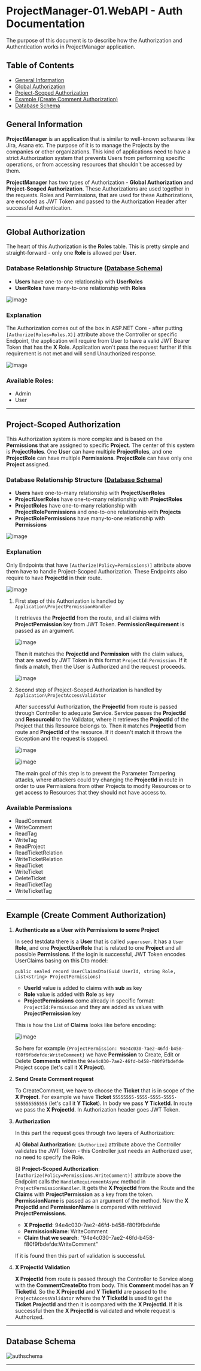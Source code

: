 # ProjectManager-01.WebAPI - Auth Documentation

The purpose of this document is to describe how the Authorization and Authentication works in ProjectManager application.

## Table of Contents

- [General Information](#general-information)
- [Global Authorization](#global-authorization)
- [Project-Scoped Authorization](#project-scoped-authorization)
- [Example (Create Comment Authorization)](#example-create-comment-authorization)
- [Database Schema](#database-schema)

## General Information

**ProjectManager** is an application that is similar to well-known softwares like Jira, Asana etc. The purpose of it is to manage the Projects by the companies or other organizations. This kind of applications need to have a strict Authorization system that prevents Users from performing specific operations, or from accessing resources that shouldn't be accessed by them.

**ProjectManager** has two types of Authorization - **Global Authorization** and **Project-Scoped Authorization**. These Authorizations are used together in the requests. Roles and Permissions, that are used for these Authorizations, are encoded as JWT Token and passed to the Authorization Header after successful Authentication.

---

## Global Authorization
The heart of this Authorization is the **Roles** table. This is pretty simple and straight-forward - only one **Role** is allowed per **User**.

### Database Relationship Structure ([Database Schema](#database-schema))
- **Users** have one-to-one relationship with **UserRoles**
- **UserRoles** have many-to-one relationship with **Roles**

![image](https://github.com/user-attachments/assets/b5d2a4cf-b878-43df-b1ab-5a0d9e3a9af2)

### Explanation
The Authorization comes out of the box in ASP.NET Core - after putting `[Authorize(Roles=Roles.X)]` attribute above the Controller or specific Endpoint, the application will require from User to have a valid JWT Bearer Token that has the **X** Role. Application won't pass the request further if this requirement is not met and will send Unauthorized response.

![image](https://github.com/user-attachments/assets/7acc8b6a-738d-4397-beb9-ad0d5ba19418)


### Available Roles:
- Admin
- User

---

## Project-Scoped Authorization
This Authorization system is more complex and is based on the **Permissions** that are assigned to specific **Project**. The center of this system is **ProjectRoles**. One **User** can have multiple **ProjectRoles**, and one **ProjectRole** can have multiple **Permissions**. **ProjectRole** can have only one **Project** assigned.

### Database Relationship Structure ([Database Schema](#database-schema))
- **Users** have one-to-many relationship with **ProjectUserRoles**
- **ProjectUserRoles** have one-to-many relationship with **ProjectRoles**
- **ProjectRoles** have one-to-many relationship with **ProjectRolePermissions** and one-to-one relationship with **Projects**
- **ProjectRolePermissions** have many-to-one relationship with **Permissions**

![image](https://github.com/user-attachments/assets/3568ed79-c530-4574-8a24-3986150f5e46)

### Explanation
Only Endpoints that have `[Authorize(Policy=Permissions)]` attribute above them have to handle Project-Scoped Authorization. These Endpoints also require to have **ProjectId** in their route. 

![image](https://github.com/user-attachments/assets/e191ca43-5026-4020-ab06-9c9ff7153ddb)

1. First step of this Authorization is handled by `Application\ProjectPermissionHandler`

   It retrieves the **ProjectId** from the route, and all claims with **ProjectPermission** key from JWT Token. **PermissionRequirement** is passed as an argument.

   ![image](https://github.com/user-attachments/assets/c6aa14c3-343f-475d-8812-0d79b942f361)

   Then it matches the **ProjectId** and **Permission** with the claim values, that are saved by JWT Token in this format `ProjectId:Permission`. If it finds a match, then the User is Authorized and the request proceeds.

   ![image](https://github.com/user-attachments/assets/14a71374-8353-41bf-9d65-3d8befe7afbd)

2. Second step of Project-Scoped Authorization is handled by `Application\ProjectAccessValidator`

    After successful Authorization, the **ProjectId** from route is passed through Controller to adequate Service. Service passes the **ProjectId** and **ResourceId** to the Validator, where it retrieves the **ProjectId** of the Project that this Resource belongs to. Then it matches **ProjectId** from route and **ProjectId** of the resource. If it doesn't match it throws the Exception and the request is stopped.

   ![image](https://github.com/user-attachments/assets/2631d98e-3002-410a-b9e7-1157fef98108)
   
   ![image](https://github.com/user-attachments/assets/e2a9f6b8-e2cd-441c-bf7d-febbd6522a23)

    The main goal of this step is to prevent the Parameter Tampering attacks, where attackers could try changing the **ProjectId** in route in order to use Permissions from other Projects to modify Resources or to get access to Resources that they should not have access to.

### Available Permissions
- ReadComment
- WriteComment
- ReadTag
- WriteTag
- ReadProject
- ReadTicketRelation
- WriteTicketRelation
- ReadTicket
- WriteTicket
- DeleteTicket
- ReadTicketTag
- WriteTicketTag

---

## Example (Create Comment Authorization)
1. **Authenticate as a User with Permissions to some Project**

    In seed testdata there is a **User** that is called `superuser`. It has a `User` **Role**, and one **ProjectUserRole** that is related to one **Project** and all possible **Permissions**. If the login is successful, JWT Token encodes UserClaims basing on this Dto model:

    `public sealed record UserClaimsDto(Guid UserId, string Role, List<string> ProjectPermissions)`

    - **UserId** value is added to claims with **sub** as key
    - **Role** value is added with **Role** as key
    - **ProjectPermissions** come already in specific format: `ProjectId:Permission` and they are added as values with **ProjectPermission** key

    This is how the List of **Claims** looks like before encoding:

    ![image](https://github.com/user-attachments/assets/16b08b03-a5ef-4e3b-a129-d79a8c9c268f)

    So here for example `{ProjectPermission: 94e4c030-7ae2-46fd-b458-f80f9fbdefde:WriteComment}` we have **Permission** to Create, Edit or Delete **Comments** within the `94e4c030-7ae2-46fd-b458-f80f9fbdefde` Project scope (let's call it **X Project**).

2. **Send Create Comment request**

    To CreateComment, we have to choose the **Ticket** that is in scope of the **X Project**. For example we have **Ticket** `55555555-5555-5555-5555-555555555555` (let's call it **Y Ticket**). In body we pass **Y TicketId**. In route we pass the **X ProjectId**. In Authorization header goes JWT Token.

3. **Authorization**

    In this part the request goes through two layers of Authorization:

     A) **Global Authorization**: `[Authorize]` attribute above the Controller validates the JWT Token - this Controller just needs an Authorized user, no need to specify the Role.
   
     B) **Project-Scoped Authorization**: `[Authorize(Policy=Permissions.WriteComment)]` attribute above the Endpoint calls the `HandleRequirementAsync` method in `ProjectPermissionHandler`. It gets the **X ProjectId** from the Route and the **Claims** with **ProjectPermission** as a key from the token. **PermissionName** is passed as an argument of the method. Now the **X ProjectId** and **PermissionName** is compared with retrieved **ProjectPermissions**.

     - **X ProjectId**: 94e4c030-7ae2-46fd-b458-f80f9fbdefde
     - **PermissionName**: WriteComment
     - **Claim that we search**: "94e4c030-7ae2-46fd-b458-f80f9fbdefde:WriteComment"

     If it is found then this part of validation is successful.

4. **X ProjectId Validation**

    **X ProjectId** from route is passed through the Controller to Service along with the **CommentCreateDto** from body. This **Comment** model has an **Y TicketId**. So the **X ProjectId** and **Y TicketId** are passed to the `ProjectAccessValidator` where the **Y TicketId** is used to get the **Ticket.ProjectId** and then it is compared with the **X ProjectId**. If it is successful then the **X ProjectId** is validated and whole request is Authorized.

---

## Database Schema

![authschema](https://github.com/user-attachments/assets/a776a787-fb2e-49e9-8f65-293564509359)

---


